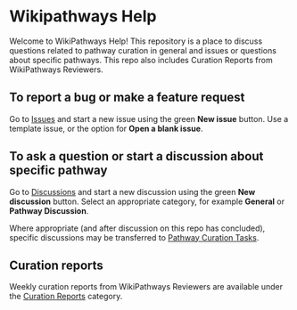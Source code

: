 # Wikipathways Help

Welcome to WikiPathways Help! This repository is a place to discuss questions related to pathway curation in general and issues or questions about specific pathways. This repo also includes Curation Reports from WikiPathways Reviewers. 

## To report a bug or make a feature request

Go to [Issues](https://github.com/wikipathways/wikipathways-help/issues) and start a new issue using the green **New issue** button. Use a template issue, or the option for **Open a blank issue**.

## To ask a question or start a discussion about specific pathway

Go to [Discussions](https://github.com/wikipathways/wikipathways-help/discussions) and start a new discussion using the green **New discussion** button. Select an appropriate category, for example **General** or **Pathway Discussion**. 

Where appropriate (and after discussion on this repo has concluded), specific discussions may be transferred to [Pathway Curation Tasks](https://github.com/wikipathways/pathway-curation-tasks/issues). 

## Curation reports

Weekly curation reports from WikiPathways Reviewers are available under the [Curation Reports](https://github.com/wikipathways/wikipathways-help/discussions/categories/curation-reports) category.
